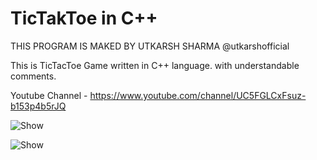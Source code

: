 # TicTakToe in C++
THIS PROGRAM IS MAKED BY UTKARSH SHARMA @utkarshofficial

This is TicTacToe Game written in C++ language. with understandable comments.

Youtube Channel - https://www.youtube.com/channel/UC5FGLCxFsuz-b153p4b5rJQ

![Show](https://user-images.githubusercontent.com/83834666/119249432-25f22400-bbb6-11eb-8b4f-94efbb4917b8.PNG)

![Show](https://user-images.githubusercontent.com/83834666/119249439-360a0380-bbb6-11eb-94b3-408ef23ba2a2.PNG)


